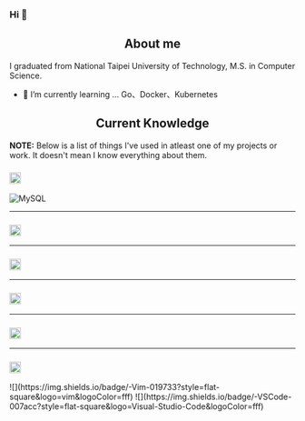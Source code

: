 ### Hi 👋

<h2 align="center">About me</h2>
I graduated from National Taipei University of Technology, M.S. in Computer Science.

- 🌱 I’m currently learning ... Go、Docker、Kubernetes

<h2 align="center">Current Knowledge</h2>

**NOTE:** Below is a list of things I've used in atleast one of my projects or work. It doesn't mean I know everything about them.

<h3><img height="20px" src="https://img.shields.io/badge/Database-979a9b"/></h3>
<span><img src="https://img.shields.io/badge/mysql-%2300f.svg?style=for-the-badge&logo=mysql&logoColor=white" alt="MySQL"/></span>
<hr>
<h3><img height="20px" src="https://img.shields.io/badge/Framework-695b55"/></h3>
<hr>
<h3><img height="20px" src="https://img.shields.io/badge/Language-467870"/></h3>
<hr>
<h3><img height="20px" src="https://img.shields.io/badge/Library-505558"/></h3>
<hr>
<h3><img height="20px" src="https://img.shields.io/badge/Platform-487088"/></h3>
<hr>
<h3><img height="20px" src="https://img.shields.io/badge/Tool-6c598f"/></h3>
![](https://img.shields.io/badge/-Vim-019733?style=flat-square&logo=vim&logoColor=fff)
![](https://img.shields.io/badge/-VSCode-007acc?style=flat-square&logo=Visual-Studio-Code&logoColor=fff)
  


<!--
**EKOISMYLOVE/EKOISMYLOVE** is a ✨ _special_ ✨ repository because its `README.md` (this file) appears on your GitHub profile.

Here are some ideas to get you started:

- 🔭 I’m currently working on ...
- 🌱 I’m currently learning ...
- 👯 I’m looking to collaborate on ...
- 🤔 I’m looking for help with ...
- 💬 Ask me about ...
- 📫 How to reach me: ...
- 😄 Pronouns: ...
- ⚡ Fun fact: ...
-->
